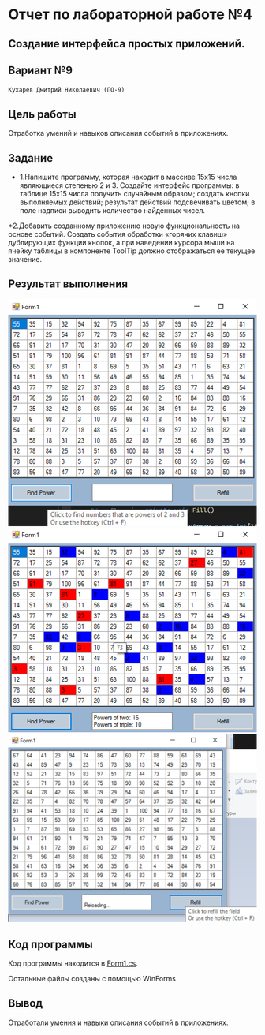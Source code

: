 # Отчет по лабораторной работе №4

## Создание интерфейса простых приложений.

## Вариант №9

`Кухарев Дмитрий Николаевич (ПО-9)`

## Цель работы

Отработка умений и навыков описания событий в приложениях.

## Задание 

* 1.Напишите программу, которая находит в массиве 15х15 числа являющиеся степенью 2 и 3. Создайте интерфейс программы: в таблице 15х15 числа получить случайным образом; создать кнопки выполняемых действий; результат действий подсвечивать цветом; в поле надписи выводить количество найденных чисел.

*2.Добавить созданному приложению новую функциональность на основе событий. Создать события обработки «горячих клавиш» дублирующих функции кнопок, а при наведении курсора мыши на ячейку таблицы в компоненте ToolTip должно отображаться ее текущее значение.

## Результат выполнения

![1.png](./images/1.png)
![2.png](./images/2.png)
![3.png](./images/3.png)

## Код программы

Код программы находится в [Form1.cs](./src/Form1.cs).

Остальные файлы созданы с помощью WinForms

## Вывод

Отработали умения и навыки описания событий в приложениях.